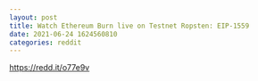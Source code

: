 ```yaml
--- 
layout: post 
title: Watch Ethereum Burn live on Testnet Ropsten: EIP-1559 
date: 2021-06-24 1624560810 
categories: reddit 
--- 
```

https://redd.it/o77e9v